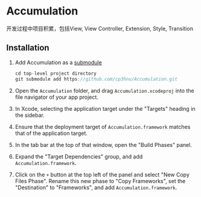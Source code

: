 # Accumulation

开发过程中项目积累，包括View, View Controller, Extension, Style, Transition

## Installation

1.  Add Accumulation as a [submodule](http://git-scm.com/docs/git-submodule)

    ```swift
    cd top-level project directory
    git submodule add https://github.com/cp3hnu/Accumulation.git
    ```

2.  Open the `Accumulation` folder, and drag `Accumulation.xcodeproj` into the file navigator of your app project.

3.  In Xcode, selecting the application target under the "Targets" heading in the sidebar.

4.  Ensure that the deployment target of `Accumulation.framework` matches that of the application target.

5.  In the tab bar at the top of that window, open the "Build Phases" panel.

6.  Expand the "Target Dependencies" group, and add `Accumulation.framework`.

7.  Click on the `+` button at the top left of the panel and select "New Copy Files Phase". Rename this new phase to "Copy Frameworks", set the "Destination" to "Frameworks", and add `Accumulation.framework`.

